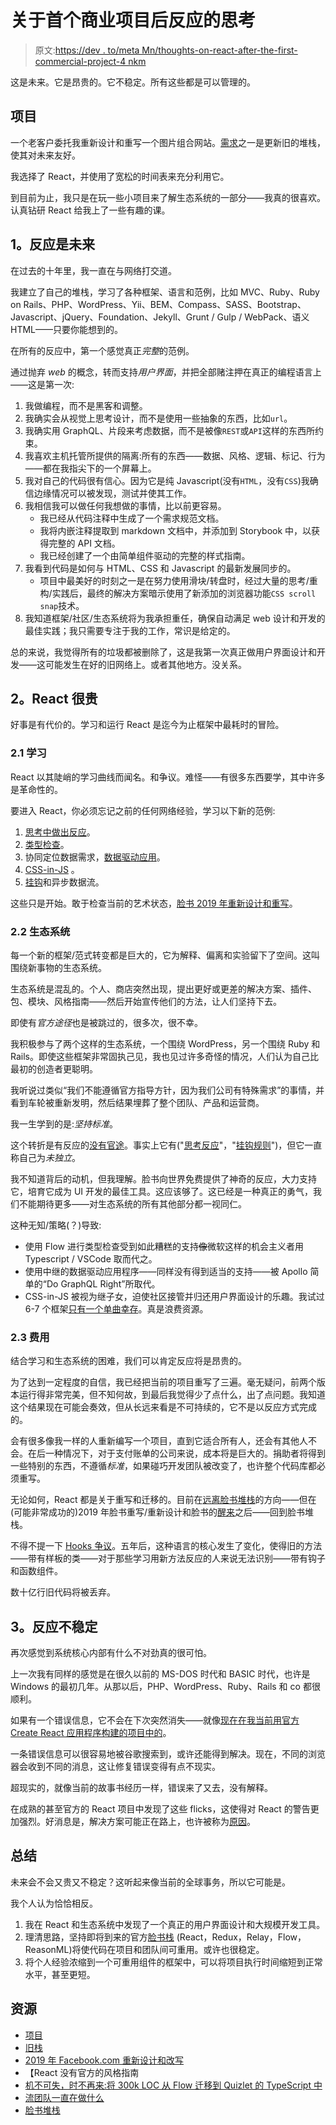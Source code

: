 # 关于首个商业项目后反应的思考

> 原文:[https://dev . to/meta Mn/thoughts-on-react-after-the-first-commercial-project-4 nkm](https://dev.to/metamn/thoughts-on-react-after-the-first-commercial-project-4nkm)

这是未来。它是昂贵的。它不稳定。所有这些都是可以管理的。

## [](#the-project)项目

一个老客户委托我重新设计和重写一个图片组合网站。[需求](https://github.com/metamn/inu-v2-b#requirements)之一是更新旧的堆栈，使其对未来友好。

我选择了 React，并使用了宽松的时间表来充分利用它。

到目前为止，我只是在玩一些小项目来了解生态系统的一部分——我真的很喜欢。认真钻研 React 给我上了一些有趣的课。

## [](#1-react-is-the-future)1。反应是未来

在过去的十年里，我一直在与网络打交道。

我建立了自己的堆栈，学习了各种框架、语言和范例，比如 MVC、Ruby、Ruby on Rails、PHP、WordPress、Yii、BEM、Compass、SASS、Bootstrap、Javascript、jQuery、Foundation、Jekyll、Grunt / Gulp / WebPack、语义 HTML——只要你能想到的。

在所有的反应中，第一个感觉真正*完整*的范例。

通过抛弃 *web* 的概念，转而支持*用户界面*，并把全部赌注押在真正的编程语言上——这是第一次:

1.  我做编程，而不是黑客和调整。
2.  我确实会从视觉上思考设计，而不是使用一些抽象的东西，比如`url`。
3.  我确实用 GraphQL、片段来考虑数据，而不是被像`REST`或`API`这样的东西所约束。
4.  我喜欢主机托管所提供的隔离:所有的东西——数据、风格、逻辑、标记、行为——都在我指尖下的一个屏幕上。
5.  我对自己的代码很有信心。因为它是纯 Javascript(没有`HTML`，没有`CSS`)我确信边缘情况可以被发现，测试并使其工作。
6.  我相信我可以做任何我想做的事情，比以前更容易。
    *   我已经从代码注释中生成了一个需求规范文档。
    *   我将内嵌注释提取到 markdown 文档中，并添加到 Storybook 中，以获得完整的 API 文档。
    *   我已经创建了一个由简单组件驱动的完整的样式指南。
7.  我看到代码是如何与 HTML、CSS 和 Javascript 的最新发展同步的。
    *   项目中最美好的时刻之一是在努力使用滑块/转盘时，经过大量的思考/重构/实践后，最终的解决方案暗示使用了新添加的浏览器功能`CSS scroll snap`技术。
8.  我知道框架/社区/生态系统将为我承担重任，确保自动满足 web 设计和开发的最佳实践；我只需要专注于我的工作，常识是给定的。

总的来说，我觉得所有的垃圾都被删除了，这是我第一次真正做用户界面设计和开发——这可能发生在好的旧网络上。或者其他地方。没关系。

## [](#2-react-is-expensive)2。React 很贵

好事是有代价的。学习和运行 React 是迄今为止框架中最耗时的冒险。

### [](#21-learning)2.1 学习

React 以其陡峭的学习曲线而闻名。和争议。难怪——有很多东西要学，其中许多是革命性的。

要进入 React，你必须忘记之前的任何网络经验，学习以下新的范例:

1.  [思考中做出反应](https://reactjs.org/docs/thinking-in-react.html)。
2.  [类型检查](https://reactjs.org/docs/typechecking-with-proptypes.html)。
3.  协同定位数据需求，[数据驱动应用](https://relay.dev/)。
4.  [CSS-in-JS](https://www.styled-components.com/) 。
5.  [挂钩](https://reactjs.org/docs/hooks-intro.html)和异步数据流。

这些只是开始。敢于检查当前的艺术状态，[脸书 2019 年重新设计和重写](https://developers.facebook.com/videos/2019/building-the-new-facebookcom-with-react-graphql-and-relay/)。

### [](#22-ecosystem)2.2 生态系统

每一个新的框架/范式转变都是巨大的，它为解释、偏离和实验留下了空间。这叫围绕新事物的生态系统。

生态系统是混乱的。个人、商店突然出现，提出更好或更差的解决方案、插件、包、模块、风格指南——然后开始宣传他们的方法，让人们坚持下去。

即使有*官方途径*也是被跳过的，很多次，很不幸。

我积极参与了两个这样的生态系统，一个围绕 WordPress，另一个围绕 Ruby 和 Rails。即使这些框架非常固执己见，我也见过许多奇怪的情况，人们认为自己比最初的创造者更聪明。

我听说过类似“我们不能遵循官方指导方针，因为我们公司有特殊需求”的事情，并看到车轮被重新发明，然后结果埋葬了整个团队、产品和运营商。

我一生学到的是:*坚持标准*。

这个转折是有反应的[没有官途](http://metamn.io/react/there-is-no-official-style-guide-for-react/)。事实上它有("[思考反应](https://reactjs.org/docs/thinking-in-react.html)"，"[挂钩规则](https://reactjs.org/docs/hooks-rules.html)")，但它一直称自己为*未独立*。

我不知道背后的动机，但我理解。脸书向世界免费提供了神奇的反应，大力支持它，培育它成为 UI 开发的最佳工具。这应该够了。这已经是一种真正的勇气，我们不能期待更多——对生态系统的所有其他部分都一视同仁。

这种无知/策略(？)导致:

*   使用 Flow 进行类型检查受到如此糟糕的支持~~像~~微软这样的机会主义者用 Typescript / VSCode 取而代之。
*   使用中继的数据驱动应用程序——同样没有得到适当的支持——被 Apollo 简单的“Do GraphQL Right”所取代。
*   CSS-in-JS 被视为继子女，迫使社区接管并归还用户界面设计的乐趣。我试过 6-7 个框架[只有一个单曲幸存](https://www.styled-components.com/)。真是浪费资源。

### [](#23-costs)2.3 费用

结合学习和生态系统的困难，我们可以肯定反应将是昂贵的。

为了达到一定程度的自信，我已经把当前的项目重写了三遍。毫无疑问，前两个版本运行得非常完美，但不知何故，到最后我觉得少了点什么，出了点问题。我知道这个结果现在可能会奏效，但从长远来看是不可持续的，它不是以反应方式完成的。

会有很多像我一样的人重新编写一个项目，直到它适合所有人，还会有其他人不会。在后一种情况下，对于支付账单的公司来说，成本将是巨大的。捐助者将得到一些特别的东西，不遵循*标准*，如果碰巧开发团队被改变了，也许整个代码库都必须重写。

无论如何，React 都是关于重写和迁移的。目前在[远离脸书堆栈](https://duckduckgo.com/?q=migrating+code+from+flow+to+typescript&t=canonical&atb=v92-1&ia=web)的方向——但在(可能非常成功的)2019 年脸书重写/重新设计和脸书的[醒来](https://medium.com/flow-type/what-the-flow-team-has-been-up-to-54239c62004f)之后——回到脸书堆栈。

不得不提一下 [Hooks 争议](https://reactjs.org/docs/hooks-intro.html#gradual-adoption-strategy)。五年后，这种语言的核心发生了变化，使得旧的方法——带有样板的类——对于那些学习用新方法反应的人来说无法识别——带有钩子和函数组件。

数十亿行旧代码将被丢弃。

## [](#3-react-is-not-stable)3。反应不稳定

再次感觉到系统核心内部有什么不对劲真的很可怕。

上一次我有同样的感觉是在很久以前的 MS-DOS 时代和 BASIC 时代，也许是 Windows 的最初几年。从那以后，PHP、WordPress、Ruby、Rails 和 co 都很顺利。

如果有一个错误信息，它不会在下次突然消失——就像[现在在我当前用官方 Create React 应用程序构建的项目中的](https://github.com/metamn/inu-v2-b/issues/28)。

一条错误信息可以很容易地被谷歌搜索到，或许还能得到解决。现在，不同的浏览器会收到不同的消息，这让修复错误变得有点不现实。

超现实的，就像当前的故事书经历一样，错误来了又去，没有解释。

在成熟的甚至官方的 React 项目中发现了这些 flicks，这使得对 React 的警告更加强烈。好消息是，解决方案可能正在路上，也许被称为[原因](https://reasonml.github.io/)。

## [](#summary)总结

未来会不会又贵又不稳定？这听起来像当前的全球事务，所以它可能是。

我个人认为恰恰相反。

1.  我在 React 和生态系统中发现了一个真正的用户界面设计和大规模开发工具。
2.  理清思路，坚持即将到来的官方[脸书栈](https://opensource.facebook.com/#frontend) (React，Redux，Relay，Flow，ReasonML)将使代码在项目和团队间可重用。或许也很稳定。
3.  将个人经验浓缩到一个可重用组件的框架中，可以将项目执行时间缩短到正常水平，甚至更短。

## [](#resources)资源

*   [项目](https://github.com/metamn/inu-v2-b)
*   [旧栈](http://metamn.io/beat/on-old-and-new-stacks/)
*   [2019 年 Facebook.com 重新设计和改写](https://developers.facebook.com/videos/2019/building-the-new-facebookcom-with-react-graphql-and-relay/)
*   【React 没有官方的风格指南
*   [机不可失，时不再来:将 300k LOC 从 Flow 迁移到 Quizlet 的 TypeScript 中](https://medium.com/tech-quizlet/now-or-never-migrating-300k-loc-from-flow-to-typescript-at-quizlet-d3bae5830a1)
*   [流团队一直在做什么](https://medium.com/flow-type/what-the-flow-team-has-been-up-to-54239c62004f)
*   [脸书堆栈](https://opensource.facebook.com/#frontend)